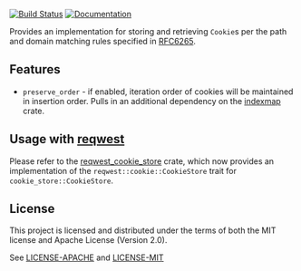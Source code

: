 [![Build Status](https://github.com/pfernie/cookie_store/actions/workflows/ci.yml/badge.svg)](https://github.com/pfernie/cookie_store/actions/workflows/ci.yml)
[![Documentation](https://docs.rs/cookie_store/badge.svg)](https://docs.rs/cookie_store)

Provides an implementation for storing and retrieving `Cookie`s per the path and domain matching 
rules specified in [RFC6265](https://datatracker.ietf.org/doc/html/rfc6265).

## Features

* `preserve_order` - if enabled, iteration order of cookies will be maintained in insertion order. Pulls in an additional dependency on the [indexmap](https://crates.io/crates/indexmap) crate.

## Usage with [reqwest](https://crates.io/crates/reqwest)

Please refer to the [reqwest_cookie_store](https://crates.io/crates/reqwest_cookie_store) crate, which now provides an implementation of the `reqwest::cookie::CookieStore` trait for `cookie_store::CookieStore`.

## License
This project is licensed and distributed under the terms of both the MIT license and Apache License (Version 2.0).

See [LICENSE-APACHE](LICENSE-APACHE) and [LICENSE-MIT](LICENSE-MIT)
